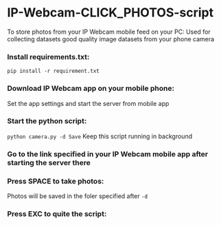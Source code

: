 # IP-Webcam-CLICK_PHOTOS-script
To store photos from your IP Webcam mobile feed on your PC: Used for collecting datasets good quality image datasets from your phone camera

### Install requirements.txt:  
`pip install -r requirement.txt`  

### Download IP Webcam app on your mobile phone:
Set the app settings and start the server from mobile app

### Start the python script:  
`python camera.py -d Save`
Keep this script running in background

### Go to the link specified in your IP Webcam mobile app after starting the server there  

### Press SPACE to take photos:
Photos will be saved in the foler specified after `-d`

### Press EXC to quite the script:
